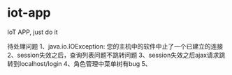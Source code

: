 # iot-app
IoT APP, just do it

待处理问题
1、java.io.IOException: 您的主机中的软件中止了一个已建立的连接
2、session失效之后，查询列表问题不跳转问题
3、session失效之后ajax请求跳转到localhost/login
4、角色管理中菜单树有bug
5、